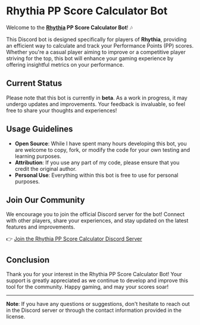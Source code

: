 # Rhythia PP Score Calculator Bot

Welcome to the **[Rhythia](https://github.com/David20122/sound-space-plus) PP Score Calculator Bot**! 🎶

This Discord bot is designed specifically for players of **Rhythia**, providing an efficient way to calculate and track your Performance Points (PP) scores. Whether you're a casual player aiming to improve or a competitive player striving for the top, this bot will enhance your gaming experience by offering insightful metrics on your performance.

## Current Status

Please note that this bot is currently in **beta**. As a work in progress, it may undergo updates and improvements. Your feedback is invaluable, so feel free to share your thoughts and experiences!

## Usage Guidelines

- **Open Source**: While I have spent many hours developing this bot, you are welcome to copy, fork, or modify the code for your own testing and learning purposes.
- **Attribution**: If you use any part of my code, please ensure that you credit the original author.
- **Personal Use**: Everything within this bot is free to use for personal purposes.

## Join Our Community

We encourage you to join the official Discord server for the bot! Connect with other players, share your experiences, and stay updated on the latest features and improvements.

👉 [Join the Rhythia PP Score Calculator Discord Server](https://discord.gg/2cr74MwHZe)

## Conclusion

Thank you for your interest in the Rhythia PP Score Calculator Bot! Your support is greatly appreciated as we continue to develop and improve this tool for the community. Happy gaming, and may your scores soar!

---

**Note**: If you have any questions or suggestions, don't hesitate to reach out in the Discord server or through the contact information provided in the license.
